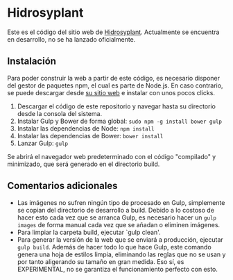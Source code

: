 # Hidrosyplant

Este es el código del sitio web de [Hidrosyplant](http://hidrosyplant.es/beta). Actualmente se encuentra en desarrollo, no se ha lanzado oficialmente.

## Instalación

Para poder construir la web a partir de este código, es necesario disponer del gestor de paquetes npm, el cual es parte de Node.js. En caso contrario, se puede descargar desde [su sitio web](http://nodejs.org/) e instalar con unos pocos clicks.

1. Descargar el código de este repositorio y navegar hasta su directorio desde la consola del sistema.
2. Instalar Gulp y Bower de forma global: `sudo npm -g install bower gulp`
3. Instalar las dependencias de Node: `npm install`
4. Instalar las dependencias de Bower: `bower install`
5. Lanzar Gulp: `gulp`

Se abrirá el navegador web predeterminado con el código "compilado" y minimizado, que será generado en el directorio build.

## Comentarios adicionales

- Las imágenes no sufren ningún tipo de procesado en Gulp, simplemente se copian del directorio de desarrollo a build. Debido a lo costoso de hacer esto cada vez que se arranca Gulp, es necesario hacer un `gulp images` de forma manual cada vez que se añadan o eliminen imágenes.
- Para limpiar la carpeta build, ejecutar `gulp clean'.
- Para generar la versión de la web que se enviará a producción, ejecutar `gulp build`. Además de hacer todo lo que hace Gulp, este comando genera una hoja de estilos limpia, eliminando las reglas que no se usan y por tanto aligerando su tamaño en gran medida. Eso sí, es EXPERIMENTAL, no se garantiza el funcionamiento perfecto con esto.
